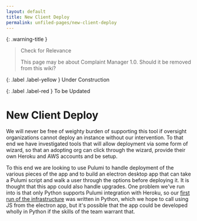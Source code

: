 ```yaml
---
layout: default
title: New Client Deploy
permalink: unfiled-pages/new-client-deploy
---
```


{: .warning-title }
> Check for Relevance
>
> This page may be about Complaint Manager 1.0. Should it be removed from this wiki?

{: .label .label-yellow }
Under Construction

{: .label .label-red }
To be Updated

# New Client Deploy

We will never be free of weighty burden of supporting this tool if oversight organizations cannot deploy an instance without our intervention. To that end we have investigated tools that will allow deployment via some form of wizard, so that an adopting org can click through the wizard, provide their own Heroku and AWS accounts and be setup.

To this end we are looking to use Pulumi to handle deployment of the various pieces of the app and to build an electron desktop app that can take a Pulumi script and walk a user through the options before deploying it. It is thought that this app could also handle upgrades. One problem we've run into is that only Python supports Pulumi integration with Heroku, so our [first run of the infrastructure](https://github.com/PublicDataWorks/cm-pulumi) was written in Python, which we hope to call using JS from the electron app, but it's possible that the app could be developed wholly in Python if the skills of the team warrant that.
